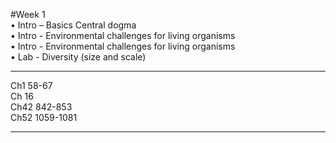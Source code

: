 #Week 1    
• Intro – Basics Central dogma    • Intro - Environmental challenges for living organisms     • Intro - Environmental challenges for living organisms      
• Lab - Diversity (size and scale)       

---
Ch1 58-67     
Ch 16      
Ch42 842-853      
Ch52 1059-1081       

---
